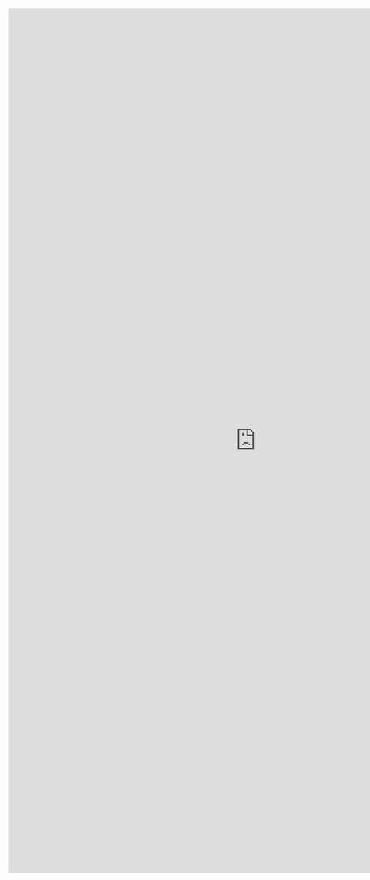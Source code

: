 <iframe allowtransparency="true" frameborder="0" scrolling="no" src="http://udsfoundation.webs.com/directory" style="border: none; height: 1750px; width: 1000px;"> </iframe>
